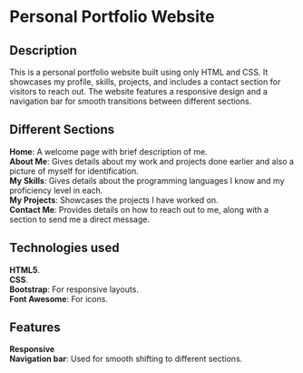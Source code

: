 # Personal Portfolio Website  
## Description
This is a personal portfolio website built using only HTML and CSS. It showcases my profile, skills, projects, and includes a contact section for visitors to reach out. The website features a responsive design and a navigation bar for smooth transitions between different sections.

## Different Sections
**Home**: A welcome page with brief description of me.   
**About Me**: Gives details about my work and projects done earlier and also a picture of myself for identification.   
**My Skills**: Gives details about the programming languages I know and my proficiency level in each.  
**My Projects**: Showcases the projects I have worked on.    
**Contact Me**: Provides details on how to reach out to me, along with a section to send me a direct message.    

## Technologies used
**HTML5**.    
**CSS**.    
**Bootstrap**: For responsive layouts.    
**Font Awesome**: For icons.      

## Features
**Responsive**   
**Navigation bar**: Used for smooth shifting to different sections.  
